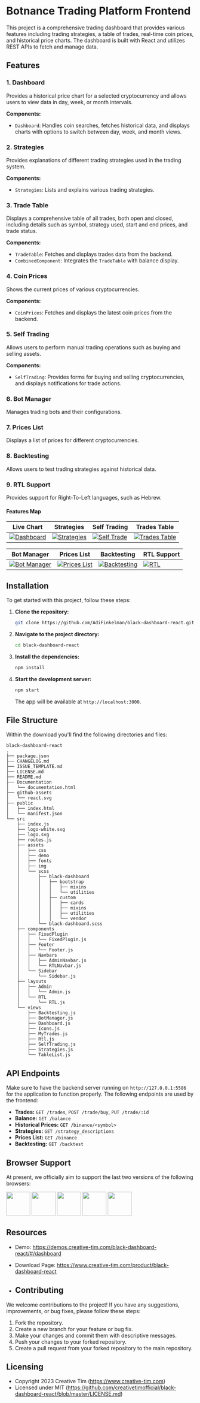 # Botnance Trading Platform Frontend
This project is a comprehensive trading dashboard that provides various features including trading strategies, a table of trades, real-time coin prices, and historical price charts. The dashboard is built with React and utilizes REST APIs to fetch and manage data.

## Features

### 1. Dashboard
Provides a historical price chart for a selected cryptocurrency and allows users to view data in day, week, or month intervals.

**Components:**
- `Dashboard`: Handles coin searches, fetches historical data, and displays charts with options to switch between day, week, and month views.

### 2. Strategies
Provides explanations of different trading strategies used in the trading system.

**Components:**
- `Strategies`: Lists and explains various trading strategies.

### 3. Trade Table
Displays a comprehensive table of all trades, both open and closed, including details such as symbol, strategy used, start and end prices, and trade status.

**Components:**
- `TradeTable`: Fetches and displays trades data from the backend.
- `CombinedComponent`: Integrates the `TradeTable` with balance display.

### 4. Coin Prices
Shows the current prices of various cryptocurrencies.

**Components:**
- `CoinPrices`: Fetches and displays the latest coin prices from the backend.

### 5. Self Trading
Allows users to perform manual trading operations such as buying and selling assets.

**Components:**
- `SelfTrading`: Provides forms for buying and selling cryptocurrencies, and displays notifications for trade actions.

### 6. Bot Manager
Manages trading bots and their configurations.

### 7. Prices List
Displays a list of prices for different cryptocurrencies.

### 8. Backtesting
Allows users to test trading strategies against historical data.

### 9. RTL Support
Provides support for Right-To-Left languages, such as Hebrew.

#### Features Map
| Live Chart                                                                                                             | Strategies                                                                                                            | Self Trading                                                                                                               | Trades Table                                                                                                                                                                                                                               |
| --------------------------------------------------------------------------------------------------------------------- | ----------------------------------------------------------------------------------------------------------------------- | -------------------------------------------------------------------------------------------------------------------- | ---------------------------------------------------------------------------------------------------------- 
| [![Dashboard](https://github.com/AdiFinkelman/black-dashboard-react/assets/126038641/73c65c03-45d1-4bdd-9ecc-15964bd68880)]([http://localhost:3000/admin/dashboard]) | [![Strategies](https://github.com/AdiFinkelman/black-dashboard-react/assets/126038641/50bf276c-541f-4f15-a8f3-b386b57a9d14)]([http://localhost:3000/admin/strategies]) | [![Self Trade](https://github.com/AdiFinkelman/black-dashboard-react/assets/126038641/f95ecbc3-6dee-4512-9fdb-d2b2a341cbe3)](http://localhost:3000/admin/self-trading) |[![Trades Table](https://github.com/AdiFinkelman/black-dashboard-react/assets/126038641/00aa5c68-2a43-4bf8-a654-06499d152c5e)](http://localhost:3000/admin/trades-table) |

| Bot Manager                                                                                                             | Prices List                                                                                                            | Backtesting                                                                                                               | RTL Support                                                                                                                                                                                                                               |
| --------------------------------------------------------------------------------------------------------------------- | ----------------------------------------------------------------------------------------------------------------------- | -------------------------------------------------------------------------------------------------------------------- | ---------------------------------------------------------------------------------------------------------- 
| [![Bot Manager](https://github.com/AdiFinkelman/black-dashboard-react/assets/126038641/b3fec77c-2cb2-490e-aaf7-172d00a7bc6f)]([http://localhost:3000/admin/bots-manager]) | [![Prices List](https://github.com/AdiFinkelman/black-dashboard-react/assets/126038641/4a482283-10cc-4519-a9c7-2a943cbad2b1)](http://localhost:3000/admin/tables) | [![Backtesting](https://github.com/AdiFinkelman/black-dashboard-react/assets/126038641/133ac3bd-5094-4297-b57f-4aa123626d06)](http://localhost:3000/admin/Backtesting) | [![RTL](https://github.com/AdiFinkelman/black-dashboard-react/assets/126038641/e42cfb6b-4306-477b-a1aa-8af0eef8a5fc)](http://localhost:3000/rtl/rtl-support)

## Installation

To get started with this project, follow these steps:

1. **Clone the repository:**

    ```bash
    git clone https://github.com/AdiFinkelman/black-dashboard-react.git
    ```

2. **Navigate to the project directory:**

    ```bash
    cd black-dashboard-react
    ```

3. **Install the dependencies:**

    ```bash
    npm install
    ```

4. **Start the development server:**

    ```bash
    npm start
    ```

   The app will be available at `http://localhost:3000`.


## File Structure

Within the download you'll find the following directories and files:

```
black-dashboard-react
.
├── package.json
├── CHANGELOG.md
├── ISSUE_TEMPLATE.md
├── LICENSE.md
├── README.md
├── Documentation
│   └── documentation.html
├── github-assets
│   └── react.svg
├── public
│   ├── index.html
│   └── manifest.json
└── src
    ├── index.js
    ├── logo-white.svg
    ├── logo.svg
    ├── routes.js
    ├── assets
    │   ├── css
    │   ├── demo
    │   ├── fonts
    │   ├── img
    │   └── scss
    │       ├── black-dashboard
    │       │   ├── bootstrap
    │       │   │   ├── mixins
    │       │   │   └── utilities
    │       │   ├── custom
    │       │   │   ├── cards
    │       │   │   ├── mixins
    │       │   │   ├── utilities
    │       │   │   └── vendor
    │       └── black-dashboard.scss
    ├── components
    │   ├── FixedPlugin
    │   │   └── FixedPlugin.js
    │   ├── Footer
    │   │   └── Footer.js
    │   ├── Navbars
    │   │   ├── AdminNavbar.js
    │   │   └── RTLNavbar.js
    │   └── Sidebar
    │       └── Sidebar.js
    ├── layouts
    │   ├── Admin
    │   │   └── Admin.js
    │   └── RTL
    │       └── RTL.js
    └── views
        ├── Backtesting.js
        ├── BotManager.js
        ├── Dashboard.js
        ├── Icons.js
        ├── MyTrades.js
        ├── Rtl.js
        ├── SelfTrading.js
        ├── Strategies.js 
        └── TableList.js
```
## API Endpoints

Make sure to have the backend server running on `http://127.0.0.1:5586` for the application to function properly. The following endpoints are used by the frontend:

- **Trades:** `GET /trades`, `POST /trade/buy`, `PUT /trade/:id`
- **Balance:** `GET /balance`
- **Historical Prices:** `GET /binance/<symbol>`
- **Strategies:** `GET /strategy_descriptions`
- **Prices List:** `GET /binance`
- **Backtesting:** `GET /backtest`

## Browser Support

At present, we officially aim to support the last two versions of the following browsers:

<img src="https://s3.amazonaws.com/creativetim_bucket/github/browser/chrome.png" width="64" height="64"> <img src="https://s3.amazonaws.com/creativetim_bucket/github/browser/firefox.png" width="64" height="64"> <img src="https://s3.amazonaws.com/creativetim_bucket/github/browser/edge.png" width="64" height="64"> <img src="https://s3.amazonaws.com/creativetim_bucket/github/browser/safari.png" width="64" height="64"> <img src="https://s3.amazonaws.com/creativetim_bucket/github/browser/opera.png" width="64" height="64">

## Resources

- Demo: https://demos.creative-tim.com/black-dashboard-react/#/dashboard
- Download Page: https://www.creative-tim.com/product/black-dashboard-react

- ## Contributing

We welcome contributions to the project! If you have any suggestions, improvements, or bug fixes, please follow these steps:

1. Fork the repository.
2. Create a new branch for your feature or bug fix.
3. Make your changes and commit them with descriptive messages.
4. Push your changes to your forked repository.
5. Create a pull request from your forked repository to the main repository.

## Licensing

- Copyright 2023 Creative Tim (https://www.creative-tim.com)
- Licensed under MIT (https://github.com/creativetimofficial/black-dashboard-react/blob/master/LICENSE.md)
